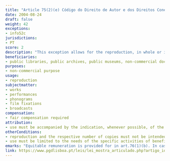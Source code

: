 ```yaml
---
title: "Article 75(2)(e) Código do Direito de Autor e dos Direitos Conexos"
date: 2004-08-24
draft: false
weight: 42
exceptions:
- info52c
jurisdictions:
- PT
score: 2
description: "This exception allows for the reproduction, in whole or in part, of a work that has previously been made available to the public, provided that such reproduction is carried out by a public library, a public archive, a public museum, a non-commercial documentation center or a scientific or educational institution, and that such reproduction and the respective number of copies are not intended for the public, are limited to the needs of the specific activities of those institutions and are not aimed at obtaining a direct or indirect economic or commercial advantage, including the acts of reproduction necessary for the preservation and archiving of any works." 
beneficiaries:
- public libraries, public archives, public museums, non-commercial documentation centers and scientific or educational institutions
purposes: 
- non-commercial purpose
usage:
- reproduction
subjectmatter:
- works
- performances
- phonograms
- film fixations
- broadcasts
compensation:
- fair compensation required
attribution: 
- use must be accompanied by the indication, whenever possible, of the name of the author and editor, the title of the work and other circumstances that identify them
otherConditions: 
- reproduction and the respective number of copies must not be intended for the public
- use must be limited to the needs of the specific activities of beneficiaries
emarks: "Equitable remuneration is provided for in art.76(1)(b). In cases of analogue use a remuneration is also due to the publisher.<br /><br />The exception applies mutatis mutandis to neighbouring rights under art. 189(3) of the Copyright code.<br /><br />Indication of source is mandatory in Portugal for all exceptions. Under art. 76º n.º1 (a), the free use referred to in the previous article must be accompanied by the indication, whenever possible, of the name of the author and editor, the title of the work and other circumstances that identify them."
link: https://www.pgdlisboa.pt/leis/lei_mostra_articulado.php?artigo_id=484A0075&nid=484&tabela=leis&pagina=1&ficha=1&so_miolo=&nversao=#artigo
---
```

